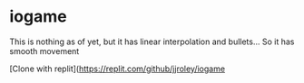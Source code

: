 # iogame

This is nothing as of yet, but it has linear interpolation and bullets... So it has smooth movement

[Clone with replit](https://replit.com/github/jjroley/iogame
